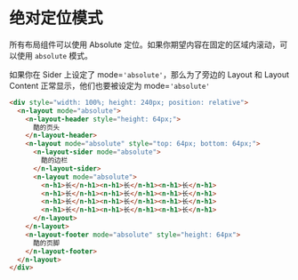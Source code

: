 # 绝对定位模式
所有布局组件可以使用 Absolute 定位。如果你期望内容在固定的区域内滚动，可以使用 `absolute` 模式。

<n-alert title="注意" type="warning">如果你在 Sider 上设定了 mode=`'absolute'`，那么为了旁边的 Layout 和 Layout Content 正常显示，他们也要被设定为 mode=`'absolute'`</n-alert>
```html
<div style="width: 100%; height: 240px; position: relative">
  <n-layout mode="absolute">
    <n-layout-header style="height: 64px;">
      酷的页头
    </n-layout-header>
    <n-layout mode="absolute" style="top: 64px; bottom: 64px;">
      <n-layout-sider mode="absolute">
        酷的边栏
      </n-layout-sider>
      <n-layout mode="absolute">
        <n-h1>长</n-h1><n-h1>长</n-h1><n-h1>长</n-h1>
        <n-h1>长</n-h1><n-h1>长</n-h1><n-h1>长</n-h1>
        <n-h1>长</n-h1><n-h1>长</n-h1><n-h1>长</n-h1>
        <n-h1>长</n-h1><n-h1>长</n-h1><n-h1>长</n-h1>
      </n-layout>
    </n-layout>
    <n-layout-footer mode="absolute" style="height: 64px">
      酷的页脚
    </n-layout-footer>
  </n-layout>
</div>
```

